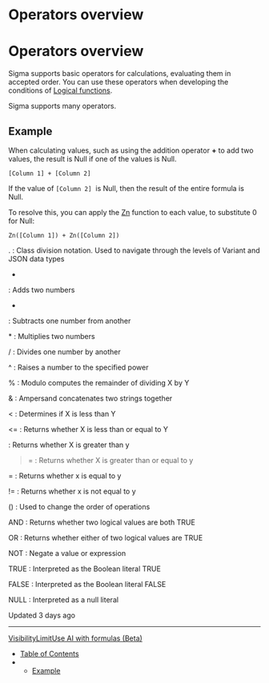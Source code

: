 # Operators overview

# Operators overview

Sigma supports basic operators for calculations, evaluating them in accepted order. You can use these operators when developing the conditions of [Logical functions](/docs/logical-functions-overview).

Sigma supports many operators.

## Example

When calculating values, such as using the addition operator **+** to add two values, the result is Null if one of the values is Null.

`[Column 1] + [Column 2]`

If the value of `[Column 2]`  is Null, then the result of the entire formula is Null.

To resolve this, you can apply the [Zn](/docs/zn) function to each value, to substitute 0 for Null:

`Zn([Column 1]) + Zn([Column 2])`

.
:   Class division notation. Used to navigate through the levels of Variant and JSON data types

+
:   Adds two numbers

-
:   Subtracts one number from another

\*
:   Multiplies two numbers

/
:   Divides one number by another

^
:   Raises a number to the specified power

%
:   Modulo computes the remainder of dividing X by Y

&
:   Ampersand concatenates two strings together

<
:   Determines if X is less than Y

<=
:   Returns whether X is less than or equal to Y

>
:   Returns whether X is greater than y

>=
:   Returns whether X is greater than or equal to y

=
:   Returns whether x is equal to y

!=
:   Returns whether x is not equal to y

()
:   Used to change the order of operations

AND
:   Returns whether two logical values are both TRUE

OR
:   Returns whether either of two logical values are TRUE

NOT
:   Negate a value or expression

TRUE
:   Interpreted as the Boolean literal TRUE

FALSE
:   Interpreted as the Boolean literal FALSE

NULL
:   Interpreted as a null literal

Updated 3 days ago

---

[VisibilityLimit](/docs/visibilitylimit)[Use AI with formulas (Beta)](/docs/use-ai-with-formulas)

* [Table of Contents](#)
* + [Example](#example)